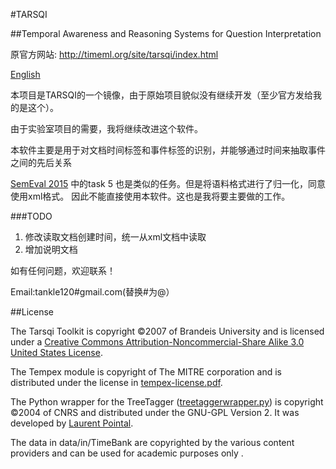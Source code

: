 #TARSQI

##Temporal Awareness and Reasoning Systems for Question Interpretation

原官方网站: http://timeml.org/site/tarsqi/index.html

[English](https://github.com/tankle/TARSQI/blob/master/README.en.md)

本项目是TARSQI的一个镜像，由于原始项目貌似没有继续开发（至少官方发给我的是这个）。

由于实验室项目的需要，我将继续改进这个软件。

本软件主要是用于对文档时间标签和事件标签的识别，并能够通过时间来抽取事件之间的先后关系

[SemEval 2015](http://alt.qcri.org/semeval2015/task5/) 中的task 5 也是类似的任务。但是将语料格式进行了归一化，同意使用xml格式。
因此不能直接使用本软件。这也是我将要主要做的工作。

###TODO
1. 修改读取文档创建时间，统一从xml文档中读取
2. 增加说明文档

如有任何问题，欢迎联系！


Email:tankle120#gmail.com(替换#为@）



##License

The Tarsqi Toolkit is copyright  ©2007 of Brandeis University and is licensed under a [Creative Commons Attribution-Noncommercial-Share Alike 3.0 United States License](http://creativecommons.org/licenses/by-nc-sa/3.0/us/).

The Tempex module is copyright of The MITRE corporation and is distributed under the license in [tempex-license.pdf](https://github.com/tankle/TARSQI/blob/master/docs/manual/tempex-license.pdf).

The Python wrapper for the TreeTagger ([treetaggerwrapper.py](http://www.limsi.fr/Individu/pointal/python/treetaggerwrapper.py)) is copyright ©2004 of CNRS and distributed under the GNU-GPL Version 2. It was developed by [Laurent Pointal](http://www.limsi.fr/Individu/pointal/).

The data in data/in/TimeBank are copyrighted by the various content providers and can be used for academic purposes only .

